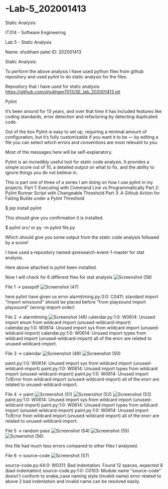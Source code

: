 # -Lab-5_202001413
Static Analysis


IT314 - Software Engineering

Lab 5 - Static Analysis

Name: shubham patel
ID: 202001413

Static Analysis:

To perform the above analysis I have used python files from github repository and used pylint to do static analysis for the files.

Repository that i have used for static analysis:
https://github.com/shubham7013/SE_lab_202001413.git

Pylint 

It’s been around for 13 years, and over that time it has included features like coding standards, error detection and refactoring by detecting duplicated code.

Out of the box Pylint is easy to set up, requiring a minimal amount of configuration, but it’s fully customizable if you want it to be — by editing a file you can select which errors and conventions are most relevant to you.

Most of the messages here will be self-explanatory.

Pylint is an incredibly useful tool for static code analysis. It provides a simple score out of 10, a detailed output on what to fix, and the ability to ignore things you do not believe in.

This is part one of three of a series I am doing on how I use pylint in my projects.
Part 1: Executing with Command Line vs Programmatically
Part 2: Pylint Runner Script with Changeable Threshold
Part 3: A Github Action for Failing Builds under a Pylint Threshold




$ pip install pylint

This should give you confirmation it is installed.

$ pylint src/ or py -m pylint file.py

Which should give you some output from the static code analysis followed by a score!

I have used a repository named qxresearch-event-1-master for stat analysis.

Here above attached is pylint been installed.










Now I will check for 6 different files for stat analysis 
![Screenshot (58)](https://user-images.githubusercontent.com/96972155/225274028-467e28fc-7d3a-4817-9ccf-13a58167cbe1.png)

File 1 -> passpdf
![Screenshot (47)](https://user-images.githubusercontent.com/96972155/225274521-31211af4-4c3b-48d8-af2c-c3f344e51b73.png)

here pylint have given us error 
alarmtiming.py:3:0: C0411: standard import "import winsound" should be placed before "from playsound import playsound" (wrong-import-order)

File 2 -> alarmtiming
![Screenshot (48)](https://user-images.githubusercontent.com/96972155/225274569-a526e1a8-023d-4be4-a638-7010f72e78eb.png)
calendar.py:1:0: W0614: Unused import enum from wildcard import (unused-wildcard-import)
calendar.py:1:0: W0614: Unused import sys from wildcard import (unused-wildcard-import)
calendar.py:1:0: W0614: Unused import types from wildcard import (unused-wildcard-import)
all of the erorr are related to unused-wildcard-import.

File 3 -> calendar
![Screenshot (49)](https://user-images.githubusercontent.com/96972155/225274591-32ce2be6-16c2-4424-befe-ffe40bb228af.png)
![Screenshot (50)](https://user-images.githubusercontent.com/96972155/225274614-c98d14c6-4137-49d9-a44e-388969e3d135.png)

paint.py:1:0: W0614: Unused import sys from wildcard import (unused-wildcard-import)
paint.py:1:0: W0614: Unused import types from wildcard import (unused-wildcard-import)
paint.py:1:0: W0614: Unused import TclError from wildcard import (unused-wildcard-import)
all of the erorr are related to unused-wildcard-import.





File 4 -> paint
![Screenshot (51)](https://user-images.githubusercontent.com/96972155/225274752-c6ad96de-6722-43b3-9a47-bf31ef3644d1.png)
![Screenshot (52)](https://user-images.githubusercontent.com/96972155/225274784-69e89152-ead5-4a95-8b1e-47f1e4a46cc7.png)
![Screenshot (53)](https://user-images.githubusercontent.com/96972155/225274801-f155f19f-a1bd-4f59-aa27-c6865fbdcc72.png)
paint.py:1:0: W0614: Unused import sys from wildcard import (unused-wildcard-import)
paint.py:1:0: W0614: Unused import types from wildcard import (unused-wildcard-import)
paint.py:1:0: W0614: Unused import TclError from wildcard import (unused-wildcard-import)
all of the erorr are related to unused-wildcard-import.




File 5 -> random pass
![Screenshot (54)](https://user-images.githubusercontent.com/96972155/225274845-7cd2a7ba-5ae0-40c0-822a-0f1d7fd8ac59.png)
![Screenshot (55)](https://user-images.githubusercontent.com/96972155/225274876-1ee2ddd9-099f-4ece-b7d1-387384858a1e.png)
![Screenshot (56)](https://user-images.githubusercontent.com/96972155/225274910-f7684bef-e218-4a4c-b269-0636017fc849.png)

this file had much less errors compared to other files I analysed.





File 6 -> source-code
![Screenshot (57)](https://user-images.githubusercontent.com/96972155/225274937-91343fcc-0248-4da1-876e-cc8201784e88.png)

source-code.py:44:0: W0311: Bad indentation. Found 12 spaces, expected 8 (bad-indentation)
source-code.py:1:0: C0103: Module name "source-code" doesn't conform to snake_case naming style (invalid-name)
error related to above 2 bad indentation and invalid name can be resolved easily.





